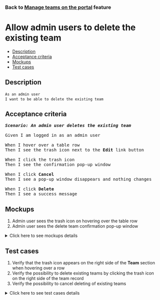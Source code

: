 ### Back to [Manage teams on the portal](../../) feature

# Allow admin users to delete the existing team

- [Description](#description)
- [Acceptance criteria](#acceptance-criteria)
- [Mockups](#mockups)
- [Test cases](#test-cases)

## Description

    As an admin user
    I want to be able to delete the existing team

## Acceptance criteria

<pre>
<b><i>Scenario: An admin user deletes the existing team</i></b>

Given I am logged in as an admin user

When I hover over a table row
Then I see the trash icon next to the <b>Edit</b> link button

When I click the trash icon
Then I see the confirmation pop-up window

When I click <b>Cancel</b>
Then I see a pop-up window disappears and nothing changes

When I click <b>Delete</b>
Then I see a success message
</pre>

## Mockups

1. Admin user sees the trash icon on hovering over the table row
2. Admin user sees the delete team confirmation pop-up window

<details>
  <summary>Click here to see mockups details</summary>

**1. Admin user sees the trash icon on hovering over the table row:**

![Admin user sees the trash icon on hovering over the table row](/products/sport_news_portal/web_application_features/manage_the_teams/images/edit_team_form.png)

**2. Admin user sees the delete team confirmation pop-up window:**

![Admin user sees the delete team confirmation pop-up window](/products/sport_news_portal/web_application_features/manage_the_teams/images/delete_popup.png)

</details>

## Test cases

1. Verify that the trash icon appears on the right side of the <b>Team</b> section when hovering over a row
2. Verify the possibility to delete existing teams by clicking the trash icon on the right side of the team record
3. Verify the possibility to cancel deleting of existing teams

<details>
  <summary>Click here to see test cases details</summary>

### **#1. Verify that the trash icon appears on the right side of the Team section when hovering over a row**

|Preconditions|Steps|Expected result
--------------|-----|----------
|- Log in with admin account</br>- Go to the <b>Teams</b> configuration page|1) Hover over a row|1) The trash icon appears on the right side next to the <b>Edit</b> link|

### **#2. Verify the possibility to delete existing teams by clicking the trash icon on the right side of the team record**

|Preconditions|Steps|Expected result
--------------|-----|----------
|- Log in with admin account</br>- Go to the <b>Teams</b> configuration page|1) Hover over any team row</br>2) Click the trash icon</br>3) Click <b>Delete</b> in the pop-up window|2) The popover with a warning appears</br>3) The team is removed|

### **#3. Verify the possibility to cancel deleting of existing teams**

|Preconditions|Steps|Expected result
--------------|-----|----------
|- Log in with admin account</br>- Go to the <b>Teams</b> configuration page|1) Hover over any team row</br>2) Click the trash icon</br>3) Click <b>Cancel</b> in the pop-up window|2) The popover with a warning appears</br>3) The team is still present in the table|
</details>
